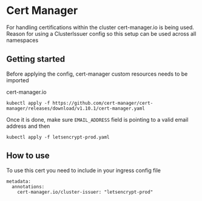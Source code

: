 # Cert Manager

For handling certifications within the cluster cert-manager.io is being used.
Reason for using a ClusterIssuer config so this setup can be used across all namespaces

## Getting started

Before applying the config, cert-manager custom resources needs to be imported

cert-manager.io
```
kubectl apply -f https://github.com/cert-manager/cert-manager/releases/download/v1.10.1/cert-manager.yaml
```

Once it is done, make sure `EMAIL_ADDRESS` field is pointing to a valid email address
and then

```
kubectl apply -f letsencrypt-prod.yaml
```

## How to use

To use this cert you need to include in your ingress config file 

```
metadata:
  annotations: 
    cert-manager.io/cluster-issuer: "letsencrypt-prod"
```